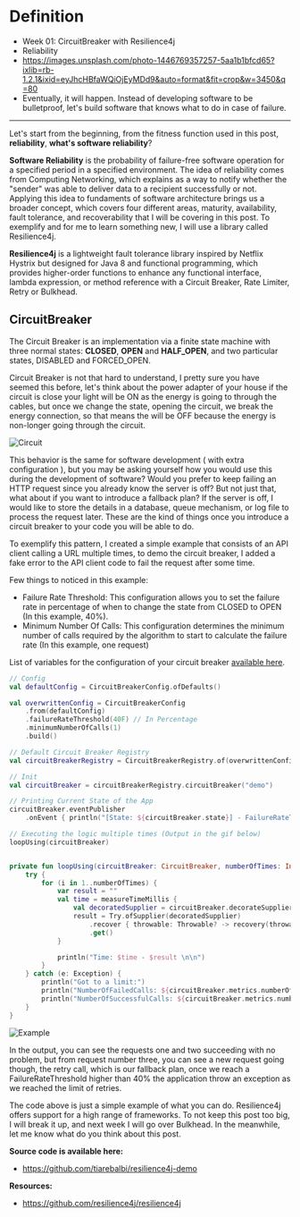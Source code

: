 # Definition

- Week 01: CircuitBreaker with Resilience4j
- Reliability
- https://images.unsplash.com/photo-1446769357257-5aa1b1bfcd65?ixlib=rb-1.2.1&ixid=eyJhcHBfaWQiOjEyMDd9&auto=format&fit=crop&w=3450&q=80
- Eventually, it will happen. Instead of developing software to be bulletproof, let's build software that knows what to do in case of failure.

---

Let's start from the beginning, from the fitness function used in this post, **reliability**, **what's software reliability**?

**Software Reliability** is the probability of failure-free software operation for a specified period in a specified environment. The idea of reliability comes from Computing Networking, which explains as a way to notify whether the "sender" was able to deliver data to a recipient successfully or not. Applying this idea to fundaments of software architecture brings us a broader concept, which covers four different areas, maturity, availability, fault tolerance, and recoverability that I will be covering in this post. To exemplify and for me to learn something new, I will use a library called Resilience4j.

**Resilience4j** is a lightweight fault tolerance library inspired by Netflix Hystrix but designed for Java 8 and functional programming, which provides higher-order functions to enhance any functional interface, lambda expression, or method reference with a Circuit Breaker, Rate Limiter, Retry or Bulkhead.

## CircuitBreaker

The Circuit Breaker is an implementation via a finite state machine with three normal states: **CLOSED**, **OPEN** and **HALF_OPEN**, and two particular states, DISABLED and FORCED_OPEN.

Circuit Breaker is not that hard to understand, I pretty sure you have seemed this before, let's think about the power adapter of your house if the circuit is close your light will be ON as the energy is going to through the cables, but once we change the state, opening the circuit, we break the energy connection, so that means the will be OFF because the energy is non-longer going through the circuit.

![Circuit](https://kaiserscience.files.wordpress.com/2015/10/lit-bulb-circuit.gif)

This behavior is the same for software development ( with extra configuration ), but you may be asking yourself how you would use this during the development of software? Would you prefer to keep failing an HTTP request since you already know the server is off? But not just that, what about if you want to introduce a fallback plan? If the server is off, I would like to store the details in a database, queue mechanism, or log file to process the request later. These are the kind of things once you introduce a circuit breaker to your code you will be able to do.

To exemplify this pattern, I created a simple example that consists of an API client calling a URL multiple times, to demo the circuit breaker, I added a fake error to the API client code to fail the request after some time.

Few things to noticed in this example:

- Failure Rate Threshold: This configuration allows you to set the failure rate in percentage of when to change the state from CLOSED to OPEN (In this example, 40%).
- Minimum Number Of Calls: This configuration determines the minimum number of calls required by the algorithm to start to calculate the failure rate (In this example, one request)

List of variables for the configuration of your circuit breaker [available here](https://resilience4j.readme.io/docs/circuitbreaker).

```kotlin
// Config
val defaultConfig = CircuitBreakerConfig.ofDefaults()

val overwrittenConfig = CircuitBreakerConfig
    .from(defaultConfig)
    .failureRateThreshold(40F) // In Percentage
    .minimumNumberOfCalls(1)
    .build()

// Default Circuit Breaker Registry
val circuitBreakerRegistry = CircuitBreakerRegistry.of(overwrittenConfig)

// Init
val circuitBreaker = circuitBreakerRegistry.circuitBreaker("demo")

// Printing Current State of the App
circuitBreaker.eventPublisher
    .onEvent { println("[State: ${circuitBreaker.state}] - FailureRateThreshold: ${circuitBreaker.metrics.failureRate}") }

// Executing the logic multiple times (Output in the gif below)
loopUsing(circuitBreaker)


private fun loopUsing(circuitBreaker: CircuitBreaker, numberOfTimes: Int = 100) {
    try {
        for (i in 1..numberOfTimes) {
            var result = ""
            val time = measureTimeMillis {
                val decoratedSupplier = circuitBreaker.decorateSupplier { API.get("http://mock/users") }
                result = Try.ofSupplier(decoratedSupplier)
                    .recover { throwable: Throwable? -> recovery(throwable) } // trying to recover the request
                    .get()
            }

            println("Time: $time - $result \n\n")
        }
    } catch (e: Exception) {
        println("Got to a limit:")
        println("NumberOfFailedCalls: ${circuitBreaker.metrics.numberOfFailedCalls}")
        println("NumberOfSuccessfulCalls: ${circuitBreaker.metrics.numberOfSuccessfulCalls}")
    }
}

```

![Example](https://i.ibb.co/cxjz3sL/2020-01-01-08-10-35.gif)

In the output, you can see the requests one and two succeeding with no problem, but from request number three, you can see a new request going though, the retry call, which is our fallback plan, once we reach a FailureRateThreshold higher than 40% the application throw an exception as we reached the limit of retries.

The code above is just a simple example of what you can do. Resilience4j offers support for a high range of frameworks. To not keep this post too big, I will break it up, and next week I will go over Bulkhead. In the meanwhile, let me know what do you think about this post.

**Source code is available here:**

- https://github.com/tiarebalbi/resilience4j-demo

**Resources:**

- https://github.com/resilience4j/resilience4j
